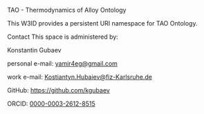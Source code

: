 TAO - Thermodynamics of Alloy Ontology 


This W3ID provides a persistent URI namespace for TAO Ontology. 



Contact
This space is administered by:

Konstantin Gubaev

personal e-mail: yamir4eg@gmail.com

work e-mail: Kostiantyn.Hubaiev@fiz-Karlsruhe.de

GitHub: https://github.com/kgubaev

ORCID: [0000-0003-2612-8515](https://orcid.org/0000-0003-2612-8515)
